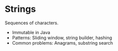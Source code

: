 # Strings
Sequences of characters.
- Immutable in Java
- Patterns: Sliding window, string builder, hashing
- Common problems: Anagrams, substring search
